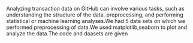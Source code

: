 Analyzing transaction data on GitHub can involve various tasks, such as understanding the structure of the data, preprocessing, and performing statistical or machine learning analyses.We had 5 data sets on which we performed preprocessing of data.We used matplotlib,seaborn to plot and analyze the data.The code and daasets are given
